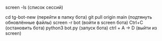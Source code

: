 screen -ls (список сессий)

cd tg-bot-new (перейти в папку бота)
git pull origin main (подтянуть обновлённые файлы)
screen -r bot (войти в screen бота)
Ctrl+C (остановить бота)
python3 bot.py (запуск бота)
ctrl + A -> D (выйти из screen)
